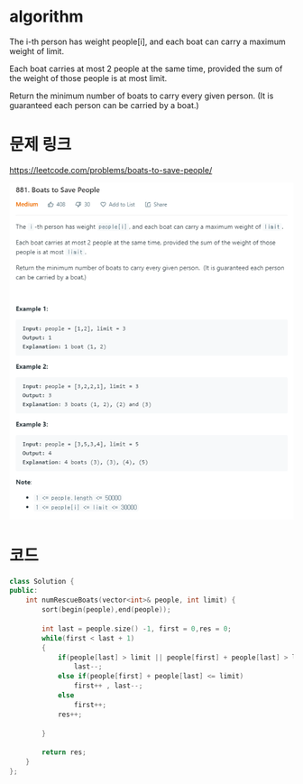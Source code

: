 ﻿# algorithm 
The i-th person has weight people[i], and each boat can carry a maximum weight of limit.  
 
Each boat carries at most 2 people at the same time, provided the sum of the weight of those people is at most limit.  

Return the minimum number of boats to carry every given person.  (It is guaranteed each person can be carried by a boat.)  
  
  
# 문제 링크  
https://leetcode.com/problems/boats-to-save-people/

![title](https://github.com/jungmin3834/algorithm/blob/master/image/boats-to-save-people.png)

# 코드 

```cpp
class Solution {
public:
    int numRescueBoats(vector<int>& people, int limit) {
        sort(begin(people),end(people));
        
        int last = people.size() -1, first = 0,res = 0;
        while(first < last + 1)
        {
            if(people[last] > limit || people[first] + people[last] > limit)
                last--;
            else if(people[first] + people[last] <= limit)
                first++ , last--;
            else
                first++;
            res++;
            
        }
        
        return res;
    }
};
```

